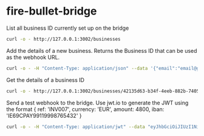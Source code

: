 # fire-bullet-bridge

List all business ID currently set up on the bridge
```bash
curl -o - http://127.0.0.1:3002/businesses
```

Add the details of a new business. Returns the Business ID that can be used as the webhook URL.
```bash
curl -o - -H "Content-Type: application/json" --data '{"email":"email@gmail.com", "token":"19c8d4d1f4c4a98110", "businessid":"", "fireprivatetoken":"asjdk"}' http://127.0.0.1:3002/businesses
```

Get the details of a business ID
```bash
curl -o - http://127.0.0.1:3002/businesses/42135d63-b34f-4eeb-882b-740563490e73
```

Send a test webhook to the bridge. Use jwt.io to generate the JWT using the format { ref: 'INV007', currency: 'EUR', amount: 4800, iban: 'IE69CPAY99119998765432' }
```bash
curl -o - -H "Content-Type: application/jwt" --data "eyJhbGciOiJIUzI1NiIsInR5cCI6IkpXVCJ9.eyJyZWYiOiJJTlYwMDciLCJjdXJyZW5jeSI6IkVVUiIsImFtb3VudCI6NDgwMCwiaWJhbiI6IklFNjlDUEFZOTkxMTk5OTg3NjU0MzIifQ.vmJJGwVjp5vANR5MikRppTpZh-3T9GD1oo9iztFUIRY" http://127.0.0.1:3002/webhooks/42135d63-b34f-4eeb-882b-740563490e73
```
